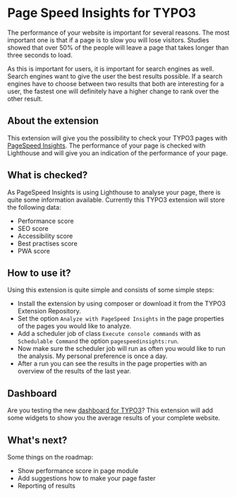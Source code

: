 Page Speed Insights for TYPO3
=============================

The performance of your website is important for several reasons. The most important one is that if a page is to slow
you will lose visitors. Studies showed that over 50% of the people will leave a page that takes longer than three seconds
to load. 

As this is important for users, it is important for search engines as well. Search engines want to give the user the
best results possible. If a search engines have to choose between two results that both are interesting for a user, the
fastest one will definitely have a higher change to rank over the other result. 

About the extension
-------------------
This extension will give you the possibility to check your TYPO3 pages with [PageSpeed Insights](https://developers.google.com/speed/docs/insights/v5/about).
The performance of your page is checked with Lighthouse and will give you an indication of the performance of your
page.

What is checked?
----------------
As PageSpeed Insights is using Lighthouse to analyse your page, there is quite some information available. Currently
this TYPO3 extension will store the following data: 

- Performance score 
- SEO score
- Accessibility score
- Best practises score
- PWA score

How to use it?
--------------
Using this extension is quite simple and consists of some simple steps:
- Install the extension by using composer or download it from the TYPO3 Extension Repository. 
- Set the option `Analyze with PageSpeed Insights` in the page properties of the pages you would like to analyze.
- Add a scheduler job of class `Execute console commands` with as `Schedulable Command` the option `pagespeedinsights:run`.
- Now make sure the scheduler job will run as often you would like to run the analysis. My personal preference is once a day.
- After a run you can see the results in the page properties with an overview of the results of the last year.

Dashboard
---------
Are you testing the new [dashboard for TYPO3](https://github.com/TYPO3-Initiatives/dashboard)? This extension will add
some widgets to show you the average results of your complete website. 

What's next?
------------
Some things on the roadmap:
- Show performance score in page module
- Add suggestions how to make your page faster
- Reporting of results
